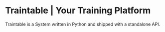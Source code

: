 
# Traintable | Your Training Platform


Traintable is a System written in Python and shipped with a standalone API.

